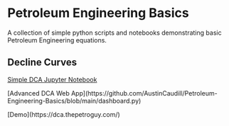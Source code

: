 # Petroleum Engineering Basics
 
A collection of simple python scripts and notebooks demonstrating basic Petroleum Engineering equations.

## Decline Curves ##
[Simple DCA Jupyter Notebook](https://github.com/AustinCaudill/Petroleum-Engineering-Basics/blob/main/Decline%20Curves.ipynb)
<p></p>
[Advanced DCA Web App](https://github.com/AustinCaudill/Petroleum-Engineering-Basics/blob/main/dashboard.py)
<p></p>
[Demo](https://dca.thepetroguy.com/)
